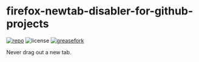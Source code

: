 # firefox-newtab-disabler-for-github-projects
[![repo](https://img.shields.io/badge/github-repo-blue.svg)](https://github.com/DuckSoft/firefox-newtab-disabler-for-github-projects)
![license](https://img.shields.io/github/license/DuckSoft/firefox-newtab-disabler-for-github-projects.svg)
[![greasefork](https://img.shields.io/badge/greasyfork-available-brightgreen.svg)](https://greasyfork.org/zh-CN/scripts/370606-firefox-newtab-disabler-for-github-projects/)

Never drag out a new tab.
